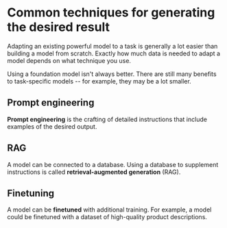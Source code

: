 # Common techniques for generating the desired result

Adapting an existing powerful model to a task is generally a lot easier than building a model from scratch. Exactly how much data is needed to adapt a model depends on what technique you use.

Using a foundation model isn't always better. There are still many benefits to task-specific models -- for example, they may be a lot smaller.

## Prompt engineering

**Prompt engineering** is the crafting of detailed instructions that include examples of the desired output.

## RAG

A model can be connected to a database. Using a database to supplement instructions is called **retrieval-augmented generation** (RAG).

## Finetuning

A model can be **finetuned** with additional training. For example, a model could be finetuned with a dataset of high-quality product descriptions.

